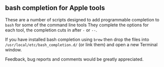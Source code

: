 ## bash completion for Apple tools

These are a number of scripts designed to add programmable completion to `bash` for
some of the command line tools 
They complete the options for each tool, the completion cuts in after `-` or `--`.

If you have installed bash completion using `brew` then drop the files
into `/usr/local/etc/bash_completion.d/` (or link them) and open a new Terminal window.

Feedback, bug reports and comments would be greatly appreciated.